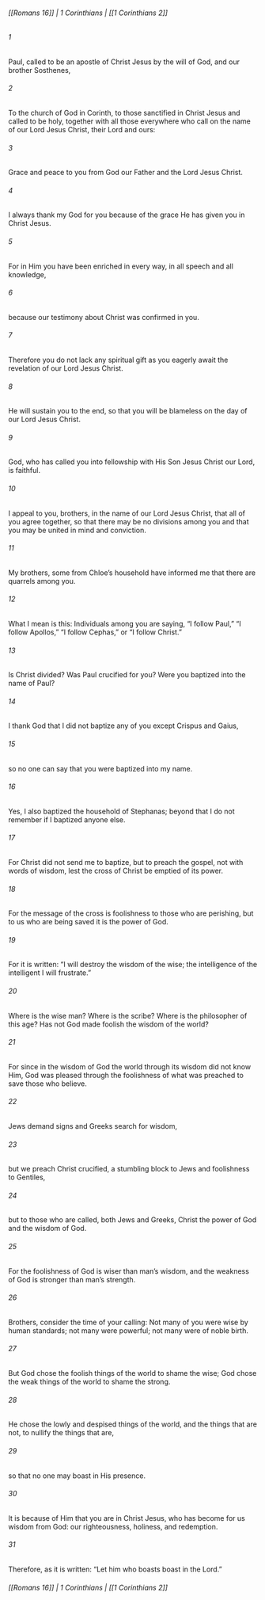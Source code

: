 ###### [[Romans 16]] | 1 Corinthians | [[1 Corinthians 2]]

###### 1
Paul, called to be an apostle of Christ Jesus by the will of God, and our brother Sosthenes,
###### 2
To the church of God in Corinth, to those sanctified in Christ Jesus and called to be holy, together with all those everywhere who call on the name of our Lord Jesus Christ, their Lord and ours:
###### 3
Grace and peace to you from God our Father and the Lord Jesus Christ.
###### 4
I always thank my God for you because of the grace He has given you in Christ Jesus.
###### 5
For in Him you have been enriched in every way, in all speech and all knowledge,
###### 6
because our testimony about Christ was confirmed in you.
###### 7
Therefore you do not lack any spiritual gift as you eagerly await the revelation of our Lord Jesus Christ.
###### 8
He will sustain you to the end, so that you will be blameless on the day of our Lord Jesus Christ.
###### 9
God, who has called you into fellowship with His Son Jesus Christ our Lord, is faithful.
###### 10
I appeal to you, brothers, in the name of our Lord Jesus Christ, that all of you agree together, so that there may be no divisions among you and that you may be united in mind and conviction.
###### 11
My brothers, some from Chloe’s household have informed me that there are quarrels among you.
###### 12
What I mean is this: Individuals among you are saying, “I follow Paul,” “I follow Apollos,” “I follow Cephas,” or “I follow Christ.”
###### 13
Is Christ divided? Was Paul crucified for you? Were you baptized into the name of Paul?
###### 14
I thank God that I did not baptize any of you except Crispus and Gaius,
###### 15
so no one can say that you were baptized into my name.
###### 16
Yes, I also baptized the household of Stephanas; beyond that I do not remember if I baptized anyone else.
###### 17
For Christ did not send me to baptize, but to preach the gospel, not with words of wisdom, lest the cross of Christ be emptied of its power.
###### 18
For the message of the cross is foolishness to those who are perishing, but to us who are being saved it is the power of God.
###### 19
For it is written: “I will destroy the wisdom of the wise; the intelligence of the intelligent I will frustrate.”
###### 20
Where is the wise man? Where is the scribe? Where is the philosopher of this age? Has not God made foolish the wisdom of the world?
###### 21
For since in the wisdom of God the world through its wisdom did not know Him, God was pleased through the foolishness of what was preached to save those who believe.
###### 22
Jews demand signs and Greeks search for wisdom,
###### 23
but we preach Christ crucified, a stumbling block to Jews and foolishness to Gentiles,
###### 24
but to those who are called, both Jews and Greeks, Christ the power of God and the wisdom of God.
###### 25
For the foolishness of God is wiser than man’s wisdom, and the weakness of God is stronger than man’s strength.
###### 26
Brothers, consider the time of your calling: Not many of you were wise by human standards; not many were powerful; not many were of noble birth.
###### 27
But God chose the foolish things of the world to shame the wise; God chose the weak things of the world to shame the strong.
###### 28
He chose the lowly and despised things of the world, and the things that are not, to nullify the things that are,
###### 29
so that no one may boast in His presence.
###### 30
It is because of Him that you are in Christ Jesus, who has become for us wisdom from God: our righteousness, holiness, and redemption.
###### 31
Therefore, as it is written: “Let him who boasts boast in the Lord.”

###### [[Romans 16]] | 1 Corinthians | [[1 Corinthians 2]]
